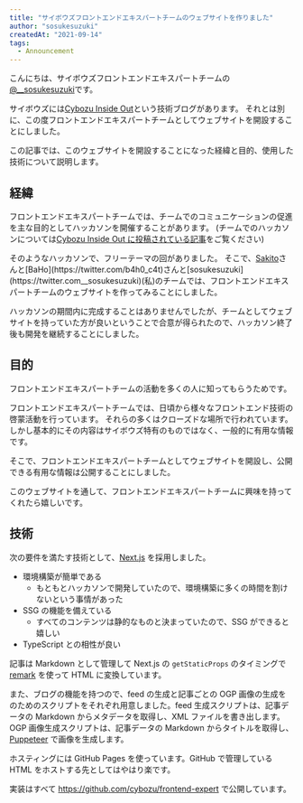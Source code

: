 ```yaml
---
title: "サイボウズフロントエンドエキスパートチームのウェブサイトを作りました"
author: "sosukesuzuki"
createdAt: "2021-09-14"
tags:
  - Announcement
---
```


こんにちは、サイボウズフロントエンドエキスパートチームの[@__sosukesuzuki](https://twitter.com/__sosukesuzuki)です。

サイボウズには[Cybozu Inside Out](https://blog.cybozu.io/)という技術ブログがあります。
それとは別に、この度フロントエンドエキスパートチームとしてウェブサイトを開設することにしました。

この記事では、このウェブサイトを開設することになった経緯と目的、使用した技術について説明します。

## 経緯

フロントエンドエキスパートチームでは、チームでのコミュニケーションの促進を主な目的としてハッカソンを開催することがあります。
(チームでのハッカソンについては[Cybozu Inside Out に投稿されている記事](https://blog.cybozu.io/entry/2021/02/25/133039)をご覧ください)

そのようなハッカソンで、フリーテーマの回がありました。
そこで、[Sakito](https://twitter.com/__sakito__)さんと[BaHo](https://twitter.com/b4h0_c4t)さんと[sosukesuzuki](https://twitter.com__sosukesuzuki)(私)のチームでは、フロントエンドエキスパートチームのウェブサイトを作ってみることにしました。

ハッカソンの期間内に完成することはありませんでしたが、チームとしてウェブサイトを持っていた方が良いということで合意が得られたので、ハッカソン終了後も開発を継続することにしました。

## 目的

フロントエンドエキスパートチームの活動を多くの人に知ってもらうためです。

フロントエンドエキスパートチームでは、日頃から様々なフロントエンド技術の啓蒙活動を行っています。
それらの多くはクローズドな場所で行われています。しかし基本的にその内容はサイボウズ特有のものではなく、一般的に有用な情報です。

そこで、フロントエンドエキスパートチームとしてウェブサイトを開設し、公開できる有用な情報は公開することにしました。

このウェブサイトを通して、フロントエンドエキスパートチームに興味を持ってくれたら嬉しいです。

## 技術

次の要件を満たす技術として、[Next.js](https://github.com/vercel/next.js) を採用しました。

- 環境構築が簡単である
  - もともとハッカソンで開発していたので、環境構築に多くの時間を割けないという事情があった
- SSG の機能を備えている
  - すべてのコンテンツは静的なものと決まっていたので、SSG ができると嬉しい
- TypeScript との相性が良い

記事は Markdown として管理して Next.js の `getStaticProps` のタイミングで [remark](https://github.com/remarkjs/remark) を使って HTML に変換しています。

また、ブログの機能を持つので、feed の生成と記事ごとの OGP 画像の生成をのためのスクリプトをそれぞれ用意しました。feed 生成スクリプトは、記事データの Markdown からメタデータを取得し、XML ファイルを書き出します。
OGP 画像生成スクリプトは、記事データの Markdown からタイトルを取得し、[Puppeteer](https://github.com/puppeteer/puppeteer) で画像を生成します。

ホスティングには GitHub Pages を使っています。GitHub で管理している HTML をホストする先としてはやはり楽です。

実装はすべて https://github.com/cybozu/frontend-expert で公開しています。
